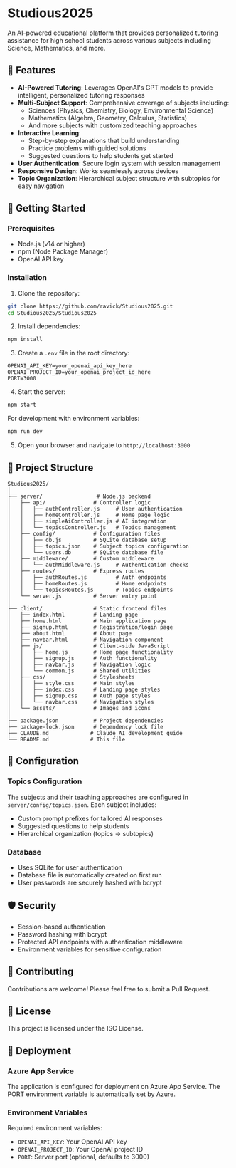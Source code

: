 # Studious2025

An AI-powered educational platform that provides personalized tutoring assistance for high school students across various subjects including Science, Mathematics, and more.

## 🌟 Features

- **AI-Powered Tutoring**: Leverages OpenAI's GPT models to provide intelligent, personalized tutoring responses
- **Multi-Subject Support**: Comprehensive coverage of subjects including:
  - Sciences (Physics, Chemistry, Biology, Environmental Science)
  - Mathematics (Algebra, Geometry, Calculus, Statistics)
  - And more subjects with customized teaching approaches
- **Interactive Learning**: 
  - Step-by-step explanations that build understanding
  - Practice problems with guided solutions
  - Suggested questions to help students get started
- **User Authentication**: Secure login system with session management
- **Responsive Design**: Works seamlessly across devices
- **Topic Organization**: Hierarchical subject structure with subtopics for easy navigation

## 🚀 Getting Started

### Prerequisites

- Node.js (v14 or higher)
- npm (Node Package Manager)
- OpenAI API key

### Installation

1. Clone the repository:
```bash
git clone https://github.com/ravick/Studious2025.git
cd Studious2025/Studious2025
```

2. Install dependencies:
```bash
npm install
```

3. Create a `.env` file in the root directory:
```env
OPENAI_API_KEY=your_openai_api_key_here
OPENAI_PROJECT_ID=your_openai_project_id_here
PORT=3000
```

4. Start the server:
```bash
npm start
```

For development with environment variables:
```bash
npm run dev
```

5. Open your browser and navigate to `http://localhost:3000`

## 📁 Project Structure

```
Studious2025/
│
├── server/                 # Node.js backend
│   ├── api/               # Controller logic
│   │   ├── authController.js     # User authentication
│   │   ├── homeController.js     # Home page logic
│   │   ├── simpleAiController.js # AI integration
│   │   └── topicsController.js   # Topics management
│   ├── config/            # Configuration files
│   │   ├── db.js          # SQLite database setup
│   │   ├── topics.json    # Subject topics configuration
│   │   └── users.db       # SQLite database file
│   ├── middleware/        # Custom middleware
│   │   └── authMiddleware.js     # Authentication checks
│   ├── routes/            # Express routes
│   │   ├── authRoutes.js         # Auth endpoints
│   │   ├── homeRoutes.js         # Home endpoints
│   │   └── topicsRoutes.js       # Topics endpoints
│   └── server.js          # Server entry point
│
├── client/                # Static frontend files
│   ├── index.html         # Landing page
│   ├── home.html          # Main application page
│   ├── signup.html        # Registration/login page
│   ├── about.html         # About page
│   ├── navbar.html        # Navigation component
│   ├── js/                # Client-side JavaScript
│   │   ├── home.js        # Home page functionality
│   │   ├── signup.js      # Auth functionality
│   │   ├── navbar.js      # Navigation logic
│   │   └── common.js      # Shared utilities
│   ├── css/               # Stylesheets
│   │   ├── style.css      # Main styles
│   │   ├── index.css      # Landing page styles
│   │   ├── signup.css     # Auth page styles
│   │   └── navbar.css     # Navigation styles
│   └── assets/            # Images and icons
│
├── package.json           # Project dependencies
├── package-lock.json      # Dependency lock file
├── CLAUDE.md             # Claude AI development guide
└── README.md             # This file
```

## 🔧 Configuration

### Topics Configuration
The subjects and their teaching approaches are configured in `server/config/topics.json`. Each subject includes:
- Custom prompt prefixes for tailored AI responses
- Suggested questions to help students
- Hierarchical organization (topics → subtopics)

### Database
- Uses SQLite for user authentication
- Database file is automatically created on first run
- User passwords are securely hashed with bcrypt

## 🛡️ Security

- Session-based authentication
- Password hashing with bcrypt
- Protected API endpoints with authentication middleware
- Environment variables for sensitive configuration

## 🤝 Contributing

Contributions are welcome! Please feel free to submit a Pull Request.

## 📝 License

This project is licensed under the ISC License.

## 🚀 Deployment

### Azure App Service
The application is configured for deployment on Azure App Service. The PORT environment variable is automatically set by Azure.

### Environment Variables
Required environment variables:
- `OPENAI_API_KEY`: Your OpenAI API key
- `OPENAI_PROJECT_ID`: Your OpenAI project ID
- `PORT`: Server port (optional, defaults to 3000)
